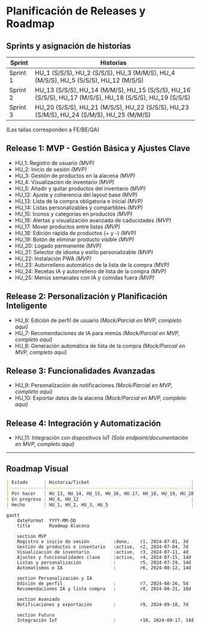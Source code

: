 # Planificación de Releases y Roadmap

## Sprints y asignación de historias

| Sprint   | Historias                                                                                 |
|----------|------------------------------------------------------------------------------------------|
| Sprint 1 | HU_1 (S/S/S), HU_2 (S/S/S), HU_3 (M/M/S), HU_4 (M/S/S), HU_5 (S/S/S), HU_12 (M/S/S)       |
| Sprint 2 | HU_13 (S/S/S), HU_14 (M/M/S), HU_15 (S/S/S), HU_16 (S/S/S), HU_17 (M/S/S), HU_18 (S/S/S), HU_19 (S/S/S) |
| Sprint 3 | HU_20 (S/S/S), HU_21 (M/S/S), HU_22 (S/S/S), HU_23 (S/M/S), HU_24 (S/M/S), HU_25 (M/M/S)  |

(Las tallas corresponden a FE/BE/QA)

## Release 1: MVP - Gestión Básica y Ajustes Clave
- HU_1: Registro de usuario *(MVP)*
- HU_2: Inicio de sesión *(MVP)*
- HU_3: Gestión de productos en la alacena *(MVP)*
- HU_4: Visualización de inventario *(MVP)*
- HU_5: Añadir y quitar productos del inventario *(MVP)*
- HU_12: Ajuste y coherencia del layout base *(MVP)*
- HU_13: Lista de la compra obligatoria e inicial *(MVP)*
- HU_14: Listas personalizables y compartibles *(MVP)*
- HU_15: Iconos y categorías en productos *(MVP)*
- HU_16: Alertas y visualización avanzada de caducidades *(MVP)*
- HU_17: Mover productos entre listas *(MVP)*
- HU_18: Edición rápida de productos (+ y -) *(MVP)*
- HU_19: Botón de eliminar producto visible *(MVP)*
- HU_20: Logado permanente *(MVP)*
- HU_21: Selector de idioma y estilo personalizable *(MVP)*
- HU_22: Instalación PWA *(MVP)*
- HU_23: Autorrelleno automático de la lista de la compra *(MVP)*
- HU_24: Recetas IA y autorrelleno de lista de la compra *(MVP)*
- HU_25: Menús semanales con IA y comidas fuera *(MVP)*

## Release 2: Personalización y Planificación Inteligente
- HU_6: Edición de perfil de usuario *(Mock/Parcial en MVP, completo aquí)*
- HU_7: Recomendaciones de IA para menús *(Mock/Parcial en MVP, completo aquí)*
- HU_8: Generación automática de lista de la compra *(Mock/Parcial en MVP, completo aquí)*

## Release 3: Funcionalidades Avanzadas
- HU_9: Personalización de notificaciones *(Mock/Parcial en MVP, completo aquí)*
- HU_10: Exportar datos de la alacena *(Mock/Parcial en MVP, completo aquí)*

## Release 4: Integración y Automatización
- HU_11: Integración con dispositivos IoT *(Solo endpoint/documentación en MVP, completo aquí)*

---

## Roadmap Visual

```markdown
| Estado      | Historia/Ticket                                      |
|-------------|------------------------------------------------------|
| Por hacer   | HU_13, HU_14, HU_15, HU_16, HU_17, HU_18, HU_19, HU_20, HU_21, HU_22, HU_23, HU_24, HU_25 |
| En progreso | HU_4, HU_12                                          |
| Hecho       | HU_1, HU_2, HU_3, HU_5                               |
```

```mermaid
gantt
    dateFormat  YYYY-MM-DD
    title       Roadmap Alacena

    section MVP
    Registro e inicio de sesión         :done,    r1, 2024-07-01, 3d
    Gestión de productos e inventario   :active,  r2, 2024-07-04, 7d
    Visualización de inventario         :active,  r3, 2024-07-11, 4d
    Ajustes y funcionalidades clave     :active,  r4, 2024-07-15, 14d
    Listas y personalización            :         r5, 2024-07-29, 14d
    Automatismos e IA                   :         r6, 2024-08-12, 14d

    section Personalización y IA
    Edición de perfil                   :         r7, 2024-08-26, 5d
    Recomendaciones IA y lista compra   :         r8, 2024-08-31, 10d

    section Avanzado
    Notificaciones y exportación        :         r9, 2024-09-10, 7d

    section Futuro
    Integración IoT                     :         r10, 2024-09-17, 14d
```

